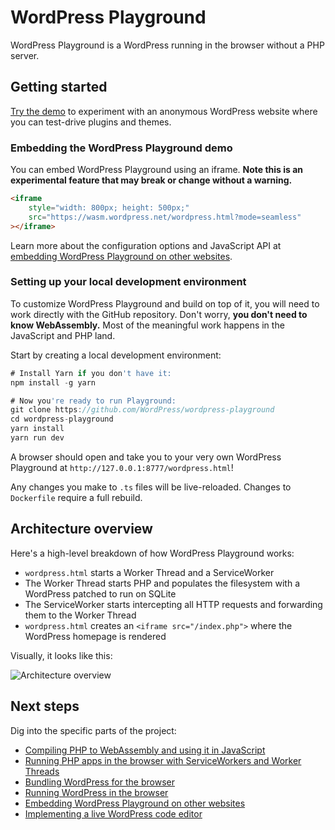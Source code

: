 # WordPress Playground

WordPress Playground is a WordPress running in the browser without a PHP server.

## Getting started

[Try the demo](https://developer.wordpress.org/playground/demo/) to experiment with an anonymous WordPress website where you can test-drive plugins and themes.

### Embedding the WordPress Playground demo

You can embed WordPress Playground using an iframe. **Note this is an experimental feature that may break or change without a warning.**

```html
<iframe
	style="width: 800px; height: 500px;"
	src="https://wasm.wordpress.net/wordpress.html?mode=seamless"
></iframe>
```

Learn more about the configuration options and JavaScript API at [embedding WordPress Playground on other websites](./embedding-wordpress-playground-on-other-websites.md).

### Setting up your local development environment

To customize WordPress Playground and build on top of it, you will need to work directly with the GitHub repository. Don't worry, **you don't need to know WebAssembly.** Most of the meaningful work happens in the JavaScript and PHP land.

Start by creating a local development environment:

```js
# Install Yarn if you don't have it:
npm install -g yarn

# Now you're ready to run Playground:
git clone https://github.com/WordPress/wordpress-playground
cd wordpress-playground
yarn install
yarn run dev
```

A browser should open and take you to your very own WordPress Playground at `http://127.0.0.1:8777/wordpress.html`!

Any changes you make to `.ts` files will be live-reloaded. Changes to `Dockerfile` require a full rebuild.

## Architecture overview

Here's a high-level breakdown of how WordPress Playground works:

-   `wordpress.html` starts a Worker Thread and a ServiceWorker
-   The Worker Thread starts PHP and populates the filesystem with a WordPress patched to run on SQLite
-   The ServiceWorker starts intercepting all HTTP requests and forwarding them to the Worker Thread
-   `wordpress.html` creates an `<iframe src="/index.php">` where the WordPress homepage is rendered

Visually, it looks like this:

![Architecture overview](https://raw.githubusercontent.com/wordpress/wordpress-playground/trunk/docs/architecture-overview.png)

## Next steps

Dig into the specific parts of the project:

-   [Compiling PHP to WebAssembly and using it in JavaScript](./using-php-in-javascript.md)
-   [Running PHP apps in the browser with ServiceWorkers and Worker Threads](./using-php-in-the-browser.md)
-   [Bundling WordPress for the browser](./bundling-wordpress-for-the-browser.md)
-   [Running WordPress in the browser](./running-wordpress-in-the-browser.md)
-   [Embedding WordPress Playground on other websites](./embedding-wordpress-playground-on-other-websites.md)
-   [Implementing a live WordPress code editor](./wordpress-plugin-ide.md)
